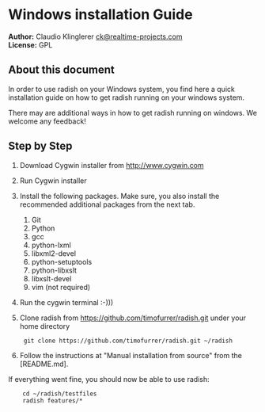 # Windows installation Guide

**Author:** Claudio Klinglerer <ck@realtime-projects.com><br />
**License:** GPL<br />

## About this document

In order to use radish on your Windows system, you find here a quick
installation guide on how to get radish running on your windows system.

There may are additional ways in how to get radish running on windows. We
welcome any feedback!

## Step by Step

1. Download Cygwin installer from http://www.cygwin.com
2. Run Cygwin installer
3. Install the following packages. Make sure, you also install
   the recommended additional packages from the next tab.
   1. Git
   2. Python
   3. gcc
   4. python-lxml
   5. libxml2-devel
   6. python-setuptools
   7. python-libxslt
   8. libxslt-devel
   9. vim (not required)
4. Run the cygwin terminal :-)))
5. Clone radish from https://github.com/timofurrer/radish.git under your home directory

        git clone https://github.com/timofurrer/radish.git ~/radish

6. Follow the instructions at "Manual installation from source" from the [README.md].

If everything went fine, you should now be able to use radish:

        cd ~/radish/testfiles
        radish features/*

